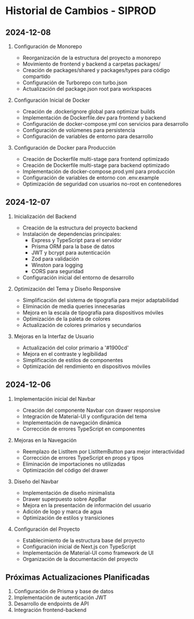 # Historial de Cambios - SIPROD

## 2024-12-08
1. Configuración de Monorepo
   - Reorganización de la estructura del proyecto a monorepo
   - Movimiento de frontend y backend a carpetas packages/
   - Creación de packages/shared y packages/types para código compartido
   - Configuración de Turborepo con turbo.json
   - Actualización del package.json root para workspaces

2. Configuración Inicial de Docker
   - Creación de .dockerignore global para optimizar builds
   - Implementación de Dockerfile.dev para frontend y backend
   - Configuración de docker-compose.yml con servicios para desarrollo
   - Configuración de volúmenes para persistencia
   - Configuración de variables de entorno para desarrollo

3. Configuración de Docker para Producción
   - Creación de Dockerfile multi-stage para frontend optimizado
   - Creación de Dockerfile multi-stage para backend optimizado
   - Implementación de docker-compose.prod.yml para producción
   - Configuración de variables de entorno con .env.example
   - Optimización de seguridad con usuarios no-root en contenedores

## 2024-12-07
1. Inicialización del Backend
   - Creación de la estructura del proyecto backend
   - Instalación de dependencias principales:
     - Express y TypeScript para el servidor
     - Prisma ORM para la base de datos
     - JWT y bcrypt para autenticación
     - Zod para validación
     - Winston para logging
     - CORS para seguridad
   - Configuración inicial del entorno de desarrollo

2. Optimización del Tema y Diseño Responsive
   - Simplificación del sistema de tipografía para mejor adaptabilidad
   - Eliminación de media queries innecesarias
   - Mejora en la escala de tipografía para dispositivos móviles
   - Optimización de la paleta de colores
   - Actualización de colores primarios y secundarios

3. Mejoras en la Interfaz de Usuario
   - Actualización del color primario a '#1900cd'
   - Mejora en el contraste y legibilidad
   - Simplificación de estilos de componentes
   - Optimización del rendimiento en dispositivos móviles

## 2024-12-06
1. Implementación inicial del Navbar
   - Creación del componente Navbar con drawer responsive
   - Integración de Material-UI y configuración del tema
   - Implementación de navegación dinámica
   - Corrección de errores TypeScript en componentes

2. Mejoras en la Navegación
   - Reemplazo de ListItem por ListItemButton para mejor interactividad
   - Corrección de errores TypeScript en props y tipos
   - Eliminación de importaciones no utilizadas
   - Optimización del código del drawer

3. Diseño del Navbar
   - Implementación de diseño minimalista
   - Drawer superpuesto sobre AppBar
   - Mejora en la presentación de información del usuario
   - Adición de logo y marca de agua
   - Optimización de estilos y transiciones

4. Configuración del Proyecto
   - Establecimiento de la estructura base del proyecto
   - Configuración inicial de Next.js con TypeScript
   - Implementación de Material-UI como framework de UI
   - Organización de la documentación del proyecto

## Próximas Actualizaciones Planificadas
1. Configuración de Prisma y base de datos
2. Implementación de autenticación JWT
3. Desarrollo de endpoints de API
4. Integración frontend-backend
